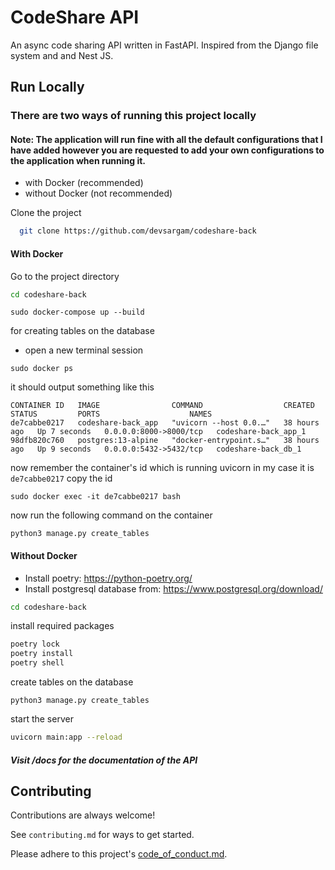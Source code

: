 # CodeShare API

An async code sharing API written in FastAPI. Inspired from the Django file system and
and Nest JS.

## Run Locally

### There are two ways of running this project locally

#### Note: The application will run fine with all the default configurations that I have added however you are requested to add your own configurations to the application when running it.

- with Docker (recommended)
- without Docker (not recommended)

Clone the project

```bash
  git clone https://github.com/devsargam/codeshare-back
```

#### With Docker

Go to the project directory

```bash
cd codeshare-back
```

```
sudo docker-compose up --build
```

for creating tables on the database

- open a new terminal session

```
sudo docker ps
```

it should output something like this

```
CONTAINER ID   IMAGE                COMMAND                  CREATED        STATUS         PORTS                    NAMES
de7cabbe0217   codeshare-back_app   "uvicorn --host 0.0.…"   38 hours ago   Up 7 seconds   0.0.0.0:8000->8000/tcp   codeshare-back_app_1
98dfb820c760   postgres:13-alpine   "docker-entrypoint.s…"   38 hours ago   Up 9 seconds   0.0.0.0:5432->5432/tcp   codeshare-back_db_1
```

now remember the container's id which is running uvicorn in my case it is `de7cabbe0217` copy the id

```
sudo docker exec -it de7cabbe0217 bash
```

now run the following command on the container

```
python3 manage.py create_tables
```

#### Without Docker

- Install poetry: https://python-poetry.org/
- Install postgresql database from: https://www.postgresql.org/download/

```bash
cd codeshare-back
```

install required packages

```bash
poetry lock
poetry install
poetry shell
```

create tables on the database

```
python3 manage.py create_tables
```

start the server

```bash
uvicorn main:app --reload
```

##### Visit /docs for the documentation of the API

## Contributing

Contributions are always welcome!

See `contributing.md` for ways to get started.

Please adhere to this project's [code_of_conduct.md](https://github.com/devsargam/codeshare-back/blob/main/code_of_conduct.md).
